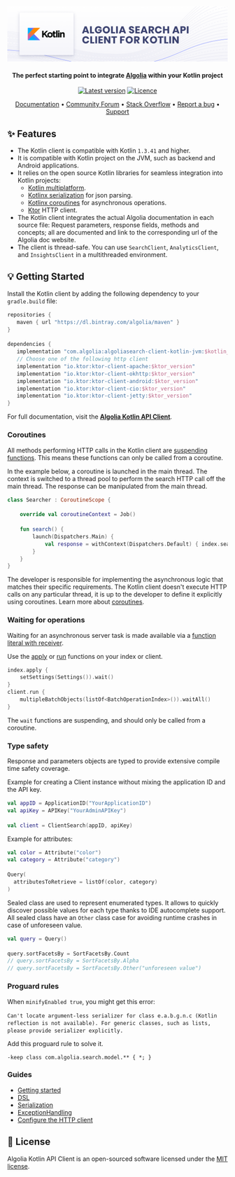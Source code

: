 <p align="center">
  <a href="https://www.algolia.com">
    <img alt="Algolia for Kotlin" src="https://raw.githubusercontent.com/algolia/algoliasearch-client-common/master/banners/kotlin.png" >
  </a>
  
  <h4 align="center">The perfect starting point to integrate <a href="https://algolia.com" target="_blank">Algolia</a> within your Kotlin project</h4>

  <p align="center">
    <a href="https://bintray.com/algolia/maven/algoliasearch-client-kotlin/_latestVersion"><img src="https://api.bintray.com/packages/algolia/maven/algoliasearch-client-kotlin/images/download.svg" alt="Latest version"></img></a>
    <a href="https://opensource.org/licenses/MIT"><img src="https://img.shields.io/badge/License-MIT-yellow.svg" alt="Licence"></img></a>
  </p>
</p>

<p align="center">
  <a href="https://www.algolia.com/doc/api-client/getting-started/install/kotlin/" target="_blank">Documentation</a>  •
  <a href="https://discourse.algolia.com" target="_blank">Community Forum</a>  •
  <a href="http://stackoverflow.com/questions/tagged/algolia" target="_blank">Stack Overflow</a>  •
  <a href="https://github.com/algolia/algoliasearch-client-kotlin/issues" target="_blank">Report a bug</a>  •
  <a href="https://www.algolia.com/support" target="_blank">Support</a>
</p>

## ✨ Features

- The Kotlin client is compatible with Kotlin `1.3.41` and higher.
- It is compatible with Kotlin project on the JVM, such as backend and Android applications.
- It relies on the open source Kotlin libraries for seamless integration into Kotlin projects:
  - [Kotlin multiplatform](https://kotlinlang.org/docs/reference/multiplatform.html).
  - [Kotlinx serialization](https://github.com/Kotlin/kotlinx.serialization) for json parsing.
  - [Kotlinx coroutines](https://github.com/Kotlin/kotlinx.coroutines) for asynchronous operations.
  - [Ktor](https://github.com/ktorio/ktor) HTTP client.
- The Kotlin client integrates the actual Algolia documentation in each source file: Request parameters, response fields, methods and concepts; all are documented and link to the corresponding url of the Algolia doc website.
- The client is thread-safe. You can use `SearchClient`, `AnalyticsClient`, and `InsightsClient` in a multithreaded environment.

## 💡 Getting Started

Install the Kotlin client by adding the following dependency to your `gradle.build` file:

  ```gradle
  repositories {
     maven { url "https://dl.bintray.com/algolia/maven" }
  }
  
  dependencies {
     implementation "com.algolia:algoliasearch-client-kotlin-jvm:$kotlin_client_version"
     // Choose one of the following http client
     implementation "io.ktor:ktor-client-apache:$ktor_version"
     implementation "io.ktor:ktor-client-okhttp:$ktor_version"
     implementation "io.ktor:ktor-client-android:$ktor_version"
     implementation "io.ktor:ktor-client-cio:$ktor_version"
     implementation "io.ktor:ktor-client-jetty:$ktor_version"
  }
  ```

For full documentation, visit the **[Algolia Kotlin API Client](https://www.algolia.com/doc/api-client/getting-started/install/kotlin/)**.

### Coroutines

All methods performing HTTP calls in the Kotlin client are [suspending functions](https://kotlinlang.org/docs/reference/coroutines/composing-suspending-functions.html#composing-suspending-functions). 
This means these functions can only be called from a coroutine.

In the example below, a coroutine is launched in the main thread.
The context is switched to a thread pool to perform the search HTTP call off the main thread.
The response can be manipulated from the main thread.

```kotlin
class Searcher : CoroutineScope {

    override val coroutineContext = Job()

    fun search() {
        launch(Dispatchers.Main) {
            val response = withContext(Dispatchers.Default) { index.search() }
        }
    }
}
```

The developer is responsible for implementing the asynchronous logic that matches their specific requirements.
The Kotlin client doesn't execute HTTP calls on any particular thread, it is up to the developer to define it explicitly using coroutines.
Learn more about [coroutines](https://kotlinlang.org/docs/reference/coroutines/coroutines-guide.html).


### Waiting for operations

Waiting for an asynchronous server task is made available via a [function literal with receiver](https://kotlinlang.org/docs/reference/lambdas.html#function-literals-with-receiver).

Use the [apply](https://kotlinlang.org/api/latest/jvm/stdlib/kotlin/apply.html) or [run](https://kotlinlang.org/api/latest/jvm/stdlib/kotlin/run.html) functions on your index or client.

```kotlin
index.apply {
    setSettings(Settings()).wait()
}
client.run {
    multipleBatchObjects(listOf<BatchOperationIndex>()).waitAll()
}
```

The `wait` functions are suspending, and should only be called from a coroutine.

### Type safety

Response and parameters objects are typed to provide extensive compile time safety coverage.

Example for creating a Client instance without mixing the application ID and the API key.

```kotlin
val appID = ApplicationID("YourApplicationID")
val apiKey = APIKey("YourAdminAPIKey")

val client = ClientSearch(appID, apiKey)
```

Example for attributes:

```kotlin
val color = Attribute("color")
val category = Attribute("category")

Query(
  attributesToRetrieve = listOf(color, category)
)
```

Sealed class are used to represent enumerated types. It allows to quickly discover possible values for each type thanks to IDE autocomplete support.
All sealed class have an `Other` class case for avoiding runtime crashes in case of unforeseen value.

```kotlin
val query = Query()

query.sortFacetsBy = SortFacetsBy.Count
// query.sortFacetsBy = SortFacetsBy.Alpha
// query.sortFacetsBy = SortFacetsBy.Other("unforeseen value")
```

### Proguard rules

When `minifyEnabled true`, you might get this error:

```Can't locate argument-less serializer for class e.a.b.g.n.c (Kotlin reflection is not available). For generic classes, such as lists, please provide serializer explicitly.```

Add this proguard rule to solve it.

```
-keep class com.algolia.search.model.** { *; }
```

### Guides

- [Getting started](https://github.com/algolia/algoliasearch-client-kotlin/tree/master/docs/GettingStarted.md)
- [DSL](https://github.com/algolia/algoliasearch-client-kotlin/tree/master/docs/DSL.md)
- [Serialization](https://github.com/algolia/algoliasearch-client-kotlin/tree/master/docs/Serialization.md)
- [ExceptionHandling](https://github.com/algolia/algoliasearch-client-kotlin/tree/master/docs/ExceptionHandling.md)
- [Configure the HTTP client](https://github.com/algolia/algoliasearch-client-kotlin/tree/master/docs/HTTPClient.md)

## 📄 License

Algolia Kotlin API Client is an open-sourced software licensed under the [MIT license](LICENSE.md).
